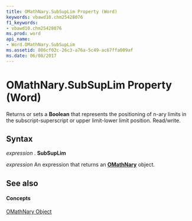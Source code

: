 ```yaml
---
title: OMathNary.SubSupLim Property (Word)
keywords: vbawd10.chm25428076
f1_keywords:
- vbawd10.chm25428076
ms.prod: word
api_name:
- Word.OMathNary.SubSupLim
ms.assetid: 806cf02c-26c3-a76a-5c49-ac67ffa009af
ms.date: 06/08/2017
---
```



# OMathNary.SubSupLim Property (Word)

Returns or sets a  **Boolean** that represents the positioning of n-ary limits in the subscript-superscript or upper limit-lower limit position. Read/write.


## Syntax

 _expression_ . **SubSupLim**

 _expression_ An expression that returns an **[OMathNary](omathnary-object-word.md)** object.


## See also


#### Concepts


[OMathNary Object](omathnary-object-word.md)

